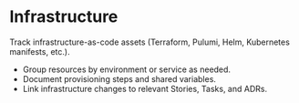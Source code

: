 # Infrastructure

Track infrastructure-as-code assets (Terraform, Pulumi, Helm, Kubernetes manifests, etc.).

- Group resources by environment or service as needed.
- Document provisioning steps and shared variables.
- Link infrastructure changes to relevant Stories, Tasks, and ADRs.
